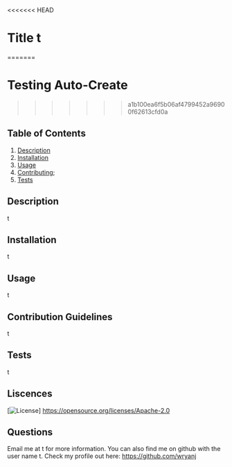 
<<<<<<< HEAD
# Title t
=======
# Testing Auto-Create
>>>>>>> a1b100ea6f5b06af4799452a96900f62613cfd0a
## Table of Contents
1. [Description](#Description)
2. [Installation](#Installation)
3. [Usage](#Usage)
4. [Contributing](#Contributing);
5. [Tests](#Tests)
## Description
t
## Installation
t
## Usage
t
## Contribution Guidelines
t
## Tests
t
## Liscences
[![License](https://img.shields.io/badge/License-Apache%202.0-blue.svg)]
https://opensource.org/licenses/Apache-2.0
## Questions
Email me at t for more information.
You can also find me on github with the user name t. 
Check my profile out here: https://github.com/wryanj

